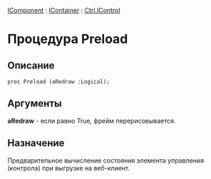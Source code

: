 ﻿---
Link: .Ctrl.IControl.@Preload
---

[IComponent](topic:Com.Custom.ComClasses.IComponent.Default) :
[IContainer](topic:Com.Custom.ComClasses.IContainer.Default) :
[Ctrl.IControl](Default)

# Процедура Preload

## Описание

    proc Preload (aRedraw :Logical);

## Аргументы

**aRedraw** - если равно True, фрейм перерисовывается.

## Назначение

Предварительное вычисление состояния элемента управления (контрола) при выгрузке на веб-клиент.
